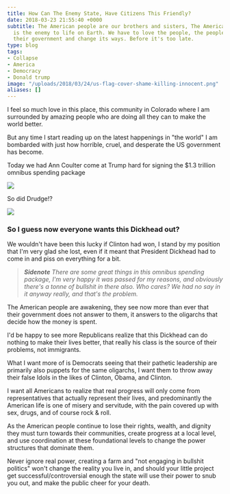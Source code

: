 ```yaml
---
title: How Can The Enemy State, Have Citizens This Friendly?
date: 2018-03-23 21:55:40 +0000
subtitle: The American people are our brothers and sisters, The American Government
  is the enemy to life on Earth. We have to love the people, the people have to reclaim
  their government and change its ways. Before it's too late.
type: blog
tags:
- Collapse
- America
- Democracy
- Donald trump
image: "/uploads/2018/03/24/us-flag-cover-shame-killing-innocent.png"
aliases: []
---
```

I feel so much love in this place, this community in Colorado where I am surrounded by amazing people who are doing all they can to make the world better.

But any time I start reading up on the latest happenings in "the world" I am bombarded with just how horrible, cruel, and desperate the US government has become.

Today we had Ann Coulter come at Trump hard for signing the $1.3 trillion omnibus spending package

![](/uploads/2018/03/24/twitter-coulter-trump-impeach.png)

So did Drudge!?

![](/uploads/2018/03/24/drudge-trump-fake-veto.png)

### **So I guess now everyone wants this Dickhead out?**

We wouldn't have been this lucky if Clinton had won, I stand by my position that I'm very glad she lost, even if it meant that President Dickhead had to come in and piss on everything for a bit.

> **_Sidenote_** _There are some great things in this omnibus spending package, I'm very happy it was passed for my reasons, and obviously there's a tonne of bullshit in there also. Who cares? We had no say in it anyway really, and that's the problem._

The American people are awakening, they see now more than ever that their government does not answer to them, it answers to the oligarchs that decide how the money is spent.

I'd be happy to see more Republicans realize that this Dickhead can do nothing to make their lives better, that really his class is the source of their problems, not immigrants.

What I want more of is Democrats seeing that their pathetic leadership are primarily also puppets for the same oligarchs, I want them to throw away their false Idols in the likes of Clinton, Obama, and Clinton.

I want all Americans to realize that real progress will only come from representatives that actually represent their lives, and predominantly the American life is one of misery and servitude, with the pain covered up with sex, drugs, and of course rock & roll.

As the American people continue to lose their rights, wealth, and dignity they must turn towards their communities, create progress at a local level, and use coordination at these foundational levels to change the power structures that dominate them.

Never ignore real power, creating a farm and "not engaging in bullshit politics" won't change the reality you live in, and should your little project get successful/controversial enough the state will use their power to snub you out, and make the public cheer for your death.
